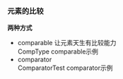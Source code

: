  ### 元素的比较
 **两种方式**
  * comparable 让元素天生有比较能力  
     CompType  comparable示例
  * comparator  
     ComparatorTest comparator示例